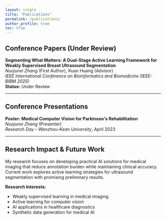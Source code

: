 ```yaml
---
layout: single
title: "Publications"
permalink: /publications/
author_profile: true
toc: true
---
```


## Conference Papers (Under Review)

**Segmenting What Matters: A Dual-Stage Active Learning Framework for Weakly Supervised Breast Ultrasound Segmentation**  
*Nuojunxi Zhang* (First Author), Kuan Huang (Advisor)  
*IEEE International Conference on Bioinformatics and Biomedicine (IEEE-BIBM 2025)*  
**Status:** Under Review

---

## Conference Presentations

**Poster: Medical Computer Vision for Parkinson's Rehabilitation**  
*Nuojunxi Zhang* (Presenter)  
*Research Day – Wenzhou-Kean University*, April 2023

---

## Research Impact & Future Work

My research focuses on developing practical AI solutions for medical imaging that reduce annotation burden while maintaining clinical accuracy. Current work explores active learning strategies for ultrasound segmentation with promising preliminary results.

**Research Interests:**
- Weakly supervised learning in medical imaging
- Active learning for computer vision
- AI applications in healthcare diagnostics
- Synthetic data generation for medical AI
